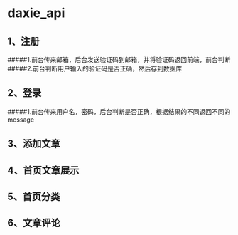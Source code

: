 # daxie_api
## 1、注册
#####1.前台传来邮箱，后台发送验证码到邮箱，并将验证码返回前端，前台判断
#####2.前台判断用户输入的验证码是否正确，然后存到数据库
## 2、登录
#####1.前台传来用户名，密码，后台判断是否正确，根据结果的不同返回不同的message
## 3、添加文章
## 4、首页文章展示
## 5、首页分类
## 6、文章评论
